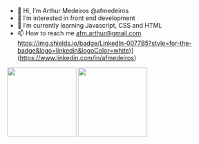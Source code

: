 - 👋 Hi, I’m Arthur Medeiros @afmedeiros
- 👀 I’m interested in front end development
- 🌱 I’m currently learning Javascript, CSS and HTML
- 📫 How to reach me afm.arthur@gmail.com
https://img.shields.io/badge/LinkedIn-0077B5?style=for-the-badge&logo=linkedin&logoColor=white)](https://www.linkedin.com/in/afmedeiros)

<div align="left">
  <img height="160em" src="https://github-readme-stats.vercel.app/api?username=afmedeiros&show_icons=true&theme=tokyonight&include_all_commits=true&count_private=true%22/%3E">
  <img height="160em" src="https://github-readme-stats.vercel.app/api/top-langs/?username=afmedeiros&layout=compact&langs_count=7&theme=tokyonight&include_all_commits=true&count_private=true%22/%3E">
</div>
  
<!---
afmedeiros/afmedeiros is a ✨ special ✨ repository because its `README.md` (this file) appears on your GitHub profile.
You can click the Preview link to take a look at your changes.
--->

